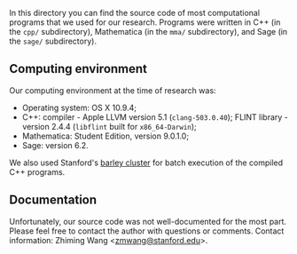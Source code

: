 In this directory you can find the source code of most computational programs that we used for our research. Programs were written in C++ (in the `cpp/` subdirectory), Mathematica (in the `mma/` subdirectory), and Sage (in the `sage/` subdirectory).

## Computing environment

Our computing environment at the time of research was:

*   Operating system: OS X 10.9.4;
*   C++: compiler - Apple LLVM version 5.1 (`clang-503.0.40`); FLINT library - version 2.4.4 (`libflint` built for `x86_64-Darwin`);
*   Mathematica: Student Edition, version 9.0.1.0;
*   Sage: version 6.2.

We also used Stanford's [barley cluster](https://itservices.stanford.edu/service/sharedcomputing/environments) for batch execution of the compiled C++ programs.

## Documentation

Unfortunately, our source code was not well-documented for the most part. Please feel free to contact the author with questions or comments. Contact information: Zhiming Wang &lt;<zmwang@stanford.edu>&gt;.
